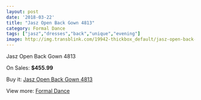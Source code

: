 ```yaml
---
layout: post
date: '2018-03-22'
title: "Jasz Open Back Gown 4813"
category: Formal Dance
tags: ["jasz","dresses","back","unique","evening"]
image: http://img.transblink.com/19942-thickbox_default/jasz-open-back-gown-4813.jpg
---
```

Jasz Open Back Gown 4813

On Sales: **$455.99**
<a href="https://www.transblink.com/en/formal-dance/6279-jasz-open-back-gown-4813.html"><amp-img layout="responsive" width="600" height="600" src="//img.transblink.com/19942-thickbox_default/jasz-open-back-gown-4813.jpg" alt="Jasz Open Back Gown 4813 0" /></a>
<a href="https://www.transblink.com/en/formal-dance/6279-jasz-open-back-gown-4813.html"><amp-img layout="responsive" width="600" height="600" src="//img.transblink.com/19943-thickbox_default/jasz-open-back-gown-4813.jpg" alt="Jasz Open Back Gown 4813 1" /></a>

Buy it: [Jasz Open Back Gown 4813](https://www.transblink.com/en/formal-dance/6279-jasz-open-back-gown-4813.html "Jasz Open Back Gown 4813")

View more: [Formal Dance](https://www.transblink.com/en/6-formal-dance "Formal Dance")
